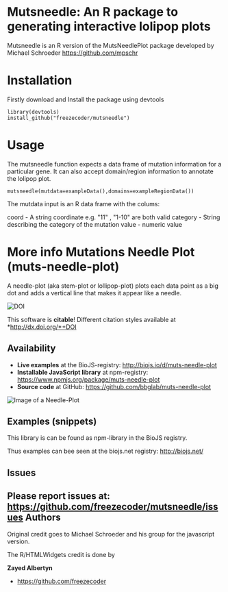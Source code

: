 # Mutsneedle: An R package to generating interactive  lolipop plots


Mutsneedle is an R version of the MutsNeedlePlot package developed by   Michael Schroeder https://github.com/mpschr



Installation
==============

Firstly download and Install the package using devtools

```
library(devtools)
install_github("freezecoder/mutsneedle")
```


Usage
==============


The mutsneedle function expects a data frame of mutation information for a particular gene. It can also accept domain/region information to annotate the lolipop plot.


```
mutsneedle(mutdata=exampleData(),domains=exampleRegionData())
```


The mutdata input is an R data frame with the colums:

coord - A string coordinate e.g. "11" , "1-10" are both valid
category - String describing the category of the mutation
value - numeric value




More info Mutations Needle Plot (muts-needle-plot)
=================================================

A needle-plot (aka stem-plot or lollipop-plot) plots each data point as a big dot and adds a vertical line that makes it appear like a needle. 

![DOI](https://zenodo.org/badge/7688/bbglab/muts-needle-plot.svg)

This software is **citable**! Different citation styles available at *http://dx.doi.org/*+DOI

Availability
-----------------------

   * **Live examples** at the BioJS-registry: <http://biojs.io/d/muts-needle-plot>
   * **Installable JavaScript library** at npm-registry: <https://www.npmjs.org/package/muts-needle-plot>
   * **Source code** at GitHub: <https://github.com/bbglab/muts-needle-plot>

![Image of a Needle-Plot](mutations-needle-plot.png)

Examples (snippets)
----------------------

This library is can be found as npm-library in the BioJS registry.

 Thus examples can bee seen at the biojs.net registry: <http://biojs.net/>


Issues
----------

Please report issues at: <https://github.com/freezecoder/mutsneedle/issues>
Authors
--------

Original credit goes to Michael Schroeder and his group for the javascript version.

The R/HTMLWidgets credit is done by

**Zayed Albertyn**

+ <https://github.com/freezecoder>
